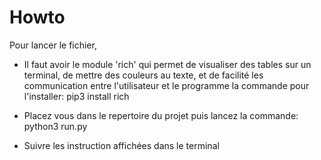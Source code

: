 # Howto

Pour lancer le fichier,

- Il faut avoir le module 'rich' qui permet de visualiser des tables sur un terminal,
    de mettre des couleurs au texte,
    et de facilité les communication entre l'utilisateur et le programme
    la commande pour l'installer:
    pip3 install rich

- Placez vous dans le repertoire du projet puis lancez la commande:
    python3 run.py

- Suivre les instruction affichées dans le terminal
